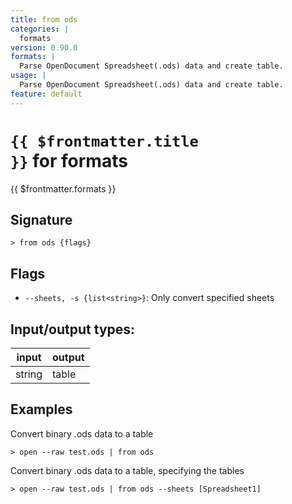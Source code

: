 ```yaml
---
title: from ods
categories: |
  formats
version: 0.90.0
formats: |
  Parse OpenDocument Spreadsheet(.ods) data and create table.
usage: |
  Parse OpenDocument Spreadsheet(.ods) data and create table.
feature: default
---
```


<!-- This file is automatically generated. Please edit the command in https://github.com/nushell/nushell instead. -->

# <code>{{ $frontmatter.title }}</code> for formats

<div class='command-title'>{{ $frontmatter.formats }}</div>

## Signature

`> from ods {flags} `

## Flags

- `--sheets, -s {list<string>}`: Only convert specified sheets

## Input/output types:

| input  | output |
| ------ | ------ |
| string | table  |

## Examples

Convert binary .ods data to a table

```nushell
> open --raw test.ods | from ods

```

Convert binary .ods data to a table, specifying the tables

```nushell
> open --raw test.ods | from ods --sheets [Spreadsheet1]

```
